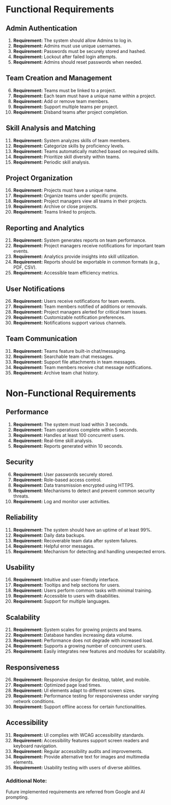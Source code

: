 # Functional Requirements

## Admin Authentication
1. **Requirement:** The system should allow Admins to log in.
2. **Requirement:** Admins must use unique usernames.
3. **Requirement:** Passwords must be securely stored and hashed.
4. **Requirement:** Lockout after failed login attempts.
5. **Requirement:** Admins should reset passwords when needed.

## Team Creation and Management
6. **Requirement:** Teams must be linked to a project.
7. **Requirement:** Each team must have a unique name within a project.
8. **Requirement:** Add or remove team members.
9. **Requirement:** Support multiple teams per project.
10. **Requirement:** Disband teams after project completion.

## Skill Analysis and Matching
11. **Requirement:** System analyzes skills of team members.
12. **Requirement:** Categorize skills by proficiency levels.
13. **Requirement:** Teams automatically matched based on required skills.
14. **Requirement:** Prioritize skill diversity within teams.
15. **Requirement:** Periodic skill analysis.

## Project Organization
16. **Requirement:** Projects must have a unique name.
17. **Requirement:** Organize teams under specific projects.
18. **Requirement:** Project managers view all teams in their projects.
19. **Requirement:** Archive or close projects.
20. **Requirement:** Teams linked to projects.

## Reporting and Analytics
21. **Requirement:** System generates reports on team performance.
22. **Requirement:** Project managers receive notifications for important team events.
23. **Requirement:** Analytics provide insights into skill utilization.
24. **Requirement:** Reports should be exportable in common formats (e.g., PDF, CSV).
25. **Requirement:** Accessible team efficiency metrics.

## User Notifications
26. **Requirement:** Users receive notifications for team events.
27. **Requirement:** Team members notified of additions or removals.
28. **Requirement:** Project managers alerted for critical team issues.
29. **Requirement:** Customizable notification preferences.
30. **Requirement:** Notifications support various channels.

## Team Communication
31. **Requirement:** Teams feature built-in chat/messaging.
32. **Requirement:** Searchable team chat messages.
33. **Requirement:** Support file attachments in team messages.
34. **Requirement:** Team members receive chat message notifications.
35. **Requirement:** Archive team chat history.

# Non-Functional Requirements

## Performance
1. **Requirement:** The system must load within 3 seconds.
2. **Requirement:** Team operations complete within 5 seconds.
3. **Requirement:** Handles at least 100 concurrent users.
4. **Requirement:** Real-time skill analysis.
5. **Requirement:** Reports generated within 10 seconds.

## Security
6. **Requirement:** User passwords securely stored.
7. **Requirement:** Role-based access control.
8. **Requirement:** Data transmission encrypted using HTTPS.
9. **Requirement:** Mechanisms to detect and prevent common security threats.
10. **Requirement:** Log and monitor user activities.

## Reliability
11. **Requirement:** The system should have an uptime of at least 99%.
12. **Requirement:** Daily data backups.
13. **Requirement:** Recoverable team data after system failures.
14. **Requirement:** Helpful error messages.
15. **Requirement:** Mechanism for detecting and handling unexpected errors.

## Usability
16. **Requirement:** Intuitive and user-friendly interface.
17. **Requirement:** Tooltips and help sections for users.
18. **Requirement:** Users perform common tasks with minimal training.
19. **Requirement:** Accessible to users with disabilities.
20. **Requirement:** Support for multiple languages.

## Scalability
21. **Requirement:** System scales for growing projects and teams.
22. **Requirement:** Database handles increasing data volume.
23. **Requirement:** Performance does not degrade with increased load.
24. **Requirement:** Supports a growing number of concurrent users.
25. **Requirement:** Easily integrates new features and modules for scalability.

## Responsiveness
26. **Requirement:** Responsive design for desktop, tablet, and mobile.
27. **Requirement:** Optimized page load times.
28. **Requirement:** UI elements adapt to different screen sizes.
29. **Requirement:** Performance testing for responsiveness under varying network conditions.
30. **Requirement:** Support offline access for certain functionalities.

## Accessibility
31. **Requirement:** UI complies with WCAG accessibility standards.
32. **Requirement:** Accessibility features support screen readers and keyboard navigation.
33. **Requirement:** Regular accessibility audits and improvements.
34. **Requirement:** Provide alternative text for images and multimedia elements.
35. **Requirement:** Usability testing with users of diverse abilities.

### Additional Note:
Future implemented requirements are referred from Google and AI prompting.
